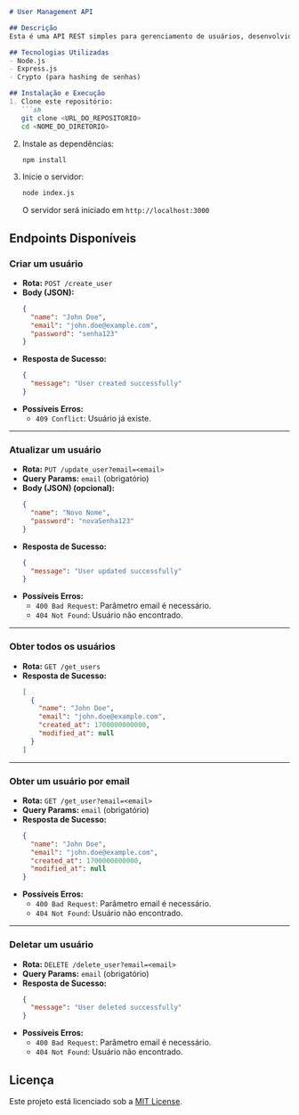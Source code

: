 ```markdown
# User Management API

## Descrição
Esta é uma API REST simples para gerenciamento de usuários, desenvolvida com Express.js. Permite criar, atualizar, listar e excluir usuários de uma lista em memória.

## Tecnologias Utilizadas
- Node.js
- Express.js
- Crypto (para hashing de senhas)

## Instalação e Execução
1. Clone este repositório:
   ```sh
   git clone <URL_DO_REPOSITORIO>
   cd <NOME_DO_DIRETORIO>
   ```

2. Instale as dependências:
   ```sh
   npm install
   ```

3. Inicie o servidor:
   ```sh
   node index.js
   ```
   O servidor será iniciado em `http://localhost:3000`

## Endpoints Disponíveis

### Criar um usuário
- **Rota:** `POST /create_user`
- **Body (JSON):**
  ```json
  {
    "name": "John Doe",
    "email": "john.doe@example.com",
    "password": "senha123"
  }
  ```
- **Resposta de Sucesso:**
  ```json
  {
    "message": "User created successfully"
  }
  ```
- **Possíveis Erros:**
  - `409 Conflict`: Usuário já existe.

---

### Atualizar um usuário
- **Rota:** `PUT /update_user?email=<email>`
- **Query Params:** `email` (obrigatório)
- **Body (JSON) (opcional):**
  ```json
  {
    "name": "Novo Nome",
    "password": "novaSenha123"
  }
  ```
- **Resposta de Sucesso:**
  ```json
  {
    "message": "User updated successfully"
  }
  ```
- **Possíveis Erros:**
  - `400 Bad Request`: Parâmetro email é necessário.
  - `404 Not Found`: Usuário não encontrado.

---

### Obter todos os usuários
- **Rota:** `GET /get_users`
- **Resposta de Sucesso:**
  ```json
  [
    {
      "name": "John Doe",
      "email": "john.doe@example.com",
      "created_at": 1700000000000,
      "modified_at": null
    }
  ]
  ```

---

### Obter um usuário por email
- **Rota:** `GET /get_user?email=<email>`
- **Query Params:** `email` (obrigatório)
- **Resposta de Sucesso:**
  ```json
  {
    "name": "John Doe",
    "email": "john.doe@example.com",
    "created_at": 1700000000000,
    "modified_at": null
  }
  ```
- **Possíveis Erros:**
  - `400 Bad Request`: Parâmetro email é necessário.
  - `404 Not Found`: Usuário não encontrado.

---

### Deletar um usuário
- **Rota:** `DELETE /delete_user?email=<email>`
- **Query Params:** `email` (obrigatório)
- **Resposta de Sucesso:**
  ```json
  {
    "message": "User deleted successfully"
  }
  ```
- **Possíveis Erros:**
  - `400 Bad Request`: Parâmetro email é necessário.
  - `404 Not Found`: Usuário não encontrado.


## Licença

Este projeto está licenciado sob a [MIT License](https://opensource.org/licenses/MIT).
```